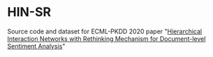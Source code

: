 # HIN-SR
Source code and dataset for ECML-PKDD 2020 paper "[Hierarchical Interaction Networks with Rethinking Mechanism for Document-level Sentiment Analysis](http://arxiv.org/abs/2007.08416)"
